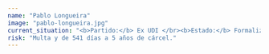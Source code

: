 ```yaml
---
name: "Pablo Longueira"
image: "pablo-longueira.jpg"
current_situation: "<b>Partido:</b> Ex UDI </br><b>Estado:</b> Formalizado." </br><b>Cautelar:</b> Prisión preventiva mientras dure la investigación"
risk: "Multa y de 541 días a 5 años de cárcel."
---
```

